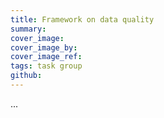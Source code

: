```yaml
---
title: Framework on data quality
summary: 
cover_image: 
cover_image_by: 
cover_image_ref: 
tags: task group
github: 
---
```


...
